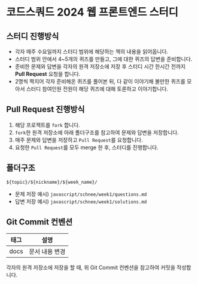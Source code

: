 # 코드스쿼드 2024 웹 프론트엔드 스터디

## 스터디 진행방식
- 각자 매주 수요일까지 스터디 범위에 해당하는 책의 내용을 읽어옵니다.
- 스터디 범위 안에서 4~5개의 퀴즈를 만들고, 그에 대한 퀴즈의 답변을 준비합니다.
- 준비한 문제와 답변을 각자의 원격 저장소에 저장 후 스터디 시간 한시간 전까지 **Pull Request** 요청을 합니다.
- 2명씩 짝지어 각자 준비해온 퀴즈를 풀어본 뒤, 다 같이 이야기해 볼만한 퀴즈를 모아서 스터디 참여인원 전원이 해당 퀴즈에 대해 토론하고 이야기합니다.

## Pull Request 진행방식
1. 해당 프로젝트를 `fork` 합니다.
2. `fork`한 원격 저장소에 아래 폴더구조를 참고하여 문제와 답변을 저장합니다.
3. 매주 문제와 답변을 저장하고 `Pull Request`를 요청합니다.
4. 요청한 `Pull Request`를 모두 merge 한 후, 스터디를 진행합니다.

## 폴더구조
```
${topic}/${nickname}/${week_name}/
```

- 문제 저장 예시) `javascript/schnee/week1/questions.md`
- 답변 저장 예시) `javascript/schnee/week1/solutions.md`

## Git Commit 컨벤션

| 태그 | 설명 |
| ------------- |:-------------:|
| docs | 문서 내용 변경 |

<!-- 예제 코드가 필요한 경우가 생기면 추후에 추가 
| feat | 새로운 기능 추가 |
| fix | 버그 수정 |
| docs | 문서 내용 변경 |
| style | 포맷팅, 세미콜론 누락, 코드 변경이 없는 경우 등 |
| refactor | 코드 리팩토링 |
| test | 테스트 코드 작성 |
| chore | 빌드, 패키지 매니저 설정 등 |
-->

각자의 원격 저장소에 저장을 할 때, 위 Git Commit 컨벤션을 참고하여 커밋을 작성합니다.
